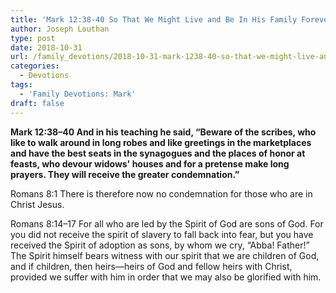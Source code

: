 ```yaml
---
title: 'Mark 12:38-40 So That We Might Live and Be In His Family Forever'
author: Joseph Louthan
type: post
date: 2018-10-31
url: /family_devotions/2018-10-31-mark-1238-40-so-that-we-might-live-and-b.md/
categories:
  - Devotions
tags:
  - 'Family Devotions: Mark'
draft: false
---
```

**Mark 12:38–40 And in his teaching he said, “Beware of the scribes, who like to walk around in long robes and like greetings in the marketplaces and have the best seats in the synagogues and the places of honor at feasts, who devour widows' houses and for a pretense make long prayers. They will receive the greater condemnation.”**

Romans 8:1 There is therefore now no condemnation for those who are in Christ Jesus.

Romans 8:14–17 For all who are led by the Spirit of God are sons of God. For you did not receive the spirit of slavery to fall back into fear, but you have received the Spirit of adoption as sons, by whom we cry, “Abba! Father!” The Spirit himself bears witness with our spirit that we are children of God, and if children, then heirs—heirs of God and fellow heirs with Christ, provided we suffer with him in order that we may also be glorified with him.